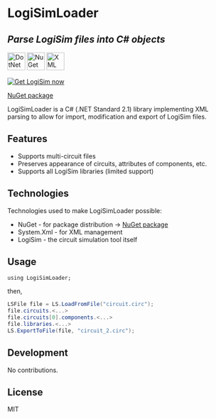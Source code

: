# LogiSimLoader
## _Parse LogiSim files into C# objects_

<img alt="DotNet" src="https://www.vectorlogo.zone/logos/dotnet/dotnet-icon.svg" width="40" height="40" style="display: inline;" />
<img alt="NuGet" src="https://www.vectorlogo.zone/logos/nuget/nuget-icon.svg" width="40" height="40" style="display: inline;" />
<img alt="XML" src="https://www.vectorlogo.zone/logos/w3c_xml/w3c_xml-icon.svg" width="40" height="40" style="display: inline;" />

[![Get LogiSim now](https://upload.wikimedia.org/wikipedia/commons/b/ba/Logisim-icon.svg)](https://sourceforge.net/projects/circuit/)

[NuGet package](https://www.nuget.org/packages/LogiSimLoader)

LogiSimLoader is a C# (.NET Standard 2.1) library implementing XML parsing to allow for import, modification and export of LogiSim files.

## Features

- Supports multi-circuit files
- Preserves appearance of circuits, attributes of components, etc.
- Supports all LogiSim libraries (limited support)

## Technologies

Technologies used to make LogiSimLoader possible:
- NuGet - for package distribution -> [NuGet package](https://www.nuget.org/packages/LogiSimLoader)
- System.Xml - for XML management
- LogiSim - the circuit simulation tool itself

## Usage
`using LogiSimLoader;`

then,
```csharp
LSFile file = LS.LoadFromFile("circuit.circ");
file.circuits.<...>
file.circuits[0].components.<...>
file.libraries.<...>
LS.ExportToFile(file, "circuit_2.circ");
```

## Development
No contributions.

## License
MIT
